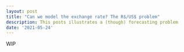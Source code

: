 ```yaml
---
layout: post
title: "Can we model the exchange rate? The R$/US$ problem"
description: This posts illustrates a (though) forecasting problem
date: '2021-05-24'
---
```


WIP








